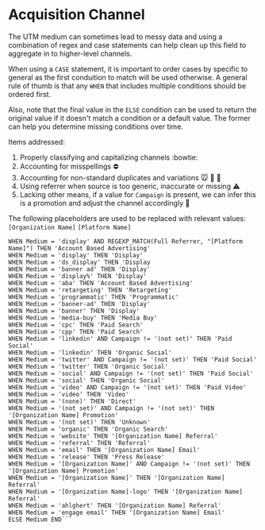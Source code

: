 # Acquisition Channel

The UTM medium can sometimes lead to messy data and using a combination of regex and case statements can help clean up this field to aggregate in to higher-level channels.

When using a `CASE` statement, it is important to order cases by specific to general as the first conduition to match will be used otherwise. A general rule of thumb is that any `WHEN` that includes multiple conditions should be ordered first.

Also, note that the final value in the `ELSE` condition can be used to return the original value if it doesn't match a condition or a default value. The former can help you determine missing conditions over time.

Items addressed:
1. Properly classifying and capitalizing channels :bowtie:
2. Accounting for misspellings :no_entry:
3. Accounting for non-standard duplicates and variations :mouse: :hamster: :rabbit:
4. Using referrer when source is too generic, inaccurate or missing :warning:
5. Lacking other means, if a value for `Campaign` is present, we can infer this is a promotion and adjust the channel accordingly :crystal_ball:

The following placeholders are used to be replaced with relevant values:
`[Organization Name]`
`[Platform Name]`

```CASE
WHEN Medium = 'display' AND REGEXP_MATCH(Full Referrer, "[Platform Name]") THEN 'Account Based Advertising'
WHEN Medium = 'display' THEN 'Display'
WHEN Medium = 'ds_display' THEN 'Display
WHEN Medium = 'banner ad' THEN 'Display'
WHEN Medium = 'display%' THEN 'Display'
WHEN Medium = 'aba' THEN 'Account Based Advertising'
WHEN Medium = 'retargeting' THEN 'Retargeting'
WHEN Medium = 'programmatic' THEN 'Programmatic'
WHEN Medium = 'banner-ad' THEN 'Display'
WHEN Medium = 'banner' THEN 'Display'
WHEN Medium = 'media-buy' THEN 'Media Buy'
WHEN Medium = 'cpc' THEN 'Paid Search'
WHEN Medium = 'cpp' THEN 'Paid Search'
WHEN Medium = 'linkedin' AND Campaign != '(not set)' THEN 'Paid Social'
WHEN Medium = 'linkedin' THEN 'Organic Social'
WHEN Medium = 'twitter' AND Campaign != '(not set)' THEN 'Paid Social'
WHEN Medium = 'twitter' THEN 'Organic Social'
WHEN Medium = 'social' AND Campaign != '(not set)' THEN 'Paid Social'
WHEN Medium = 'social' THEN 'Organic Social'
WHEN Medium = 'video' AND Campaign != '(not set)' THEN 'Paid Video'
WHEN Medium = 'video' THEN 'Video'
WHEN Medium = '(none)' THEN 'Direct'
WHEN Medium = '(not set)' AND Campaign != '(not set)' THEN '[Organization Name] Promotion'
WHEN Medium = '(not set)' THEN 'Unknown'
WHEN Medium = 'organic' THEN 'Organic Search'
WHEN Medium = 'website' THEN '[Organization Name] Referral'
WHEN Medium = 'referral' THEN 'Referral'
WHEN Medium = 'email' THEN '[Organization Name] Email'
WHEN Medium = 'release' THEN 'Press Release'
WHEN Medium = '[Organization Name]' AND Campaign != '(not set)' THEN '[Organization Name] Promotion'
WHEN Medium = '[Organization Name]' THEN '[Organization Name] Referral'
WHEN Medium = '[Organization Name]-logo' THEN '[Organization Name] Referral'
WHEN Medium = 'ahlghert' THEN '[Organization Name] Referral'
WHEN Medium = 'engage email' THEN '[Organization Name] Email'
ELSE Medium END```
